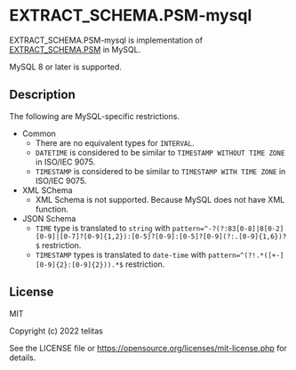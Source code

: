 # EXTRACT_SCHEMA.PSM-mysql

EXTRACT_SCHEMA.PSM-mysql is implementation of [EXTRACT_SCHEMA.PSM](https://github.com/telitas/EXTRACT_SCHEMA.PSM) in MySQL.

MySQL 8 or later is supported.

## Description

The following are MySQL-specific restrictions.

- Common
    - There are no equivalent types for `INTERVAL`.
    - `DATETIME` is considered to be similar to `TIMESTAMP WITHOUT TIME ZONE` in ISO/IEC 9075.
    - `TIMESTAMP` is considered to be similar to `TIMESTAMP WITH TIME ZONE` in ISO/IEC 9075.
- XML SChema
    - XML Schema is not supported. Because MySQL does not have XML function.
- JSON Schema
    - `TIME` type is translated to `string` with `pattern=^-?(?:83[0-8]|8[0-2][0-9]|[0-7]?[0-9]{1,2}):[0-5]?[0-9]:[0-5]?[0-9](?:.[0-9]{1,6})?$` restriction.
    - `TIMESTAMP` types is translated to `date-time` with `pattern=^(?!.*([+-][0-9]{2}:[0-9]{2})).*$` restriction.

## License

MIT

Copyright (c) 2022 telitas

See the LICENSE file or https://opensource.org/licenses/mit-license.php for details.
